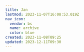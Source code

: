```yaml
---
title: Jan
lastmod: 2023-11-07T16:08:53.019Z
nav_icon:
  vendor: bs
  name: archive
  color: blue
created: 2023-11-08T09:25
updated: 2023-12-11T09:30
---
```

